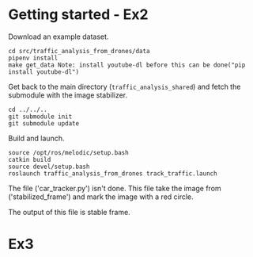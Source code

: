 
# Getting started  - Ex2
Download an example dataset.
```
cd src/traffic_analysis_from_drones/data
pipenv install
make get_data Note: install youtube-dl before this can be done("pip install youtube-dl")
```

Get back to the main directory (`traffic_analysis_shared`)
and fetch the submodule with the image stabilizer.
```
cd ../../..
git submodule init
git submodule update
```

Build and launch.
```
source /opt/ros/melodic/setup.bash
catkin build
source devel/setup.bash
roslaunch traffic_analysis_from_drones track_traffic.launch
```
The file ('car_tracker.py') isn't done. This file take the image from ('stabilized_frame') and mark the image with a red circle.

The output of this file is stable frame.

# Ex3
